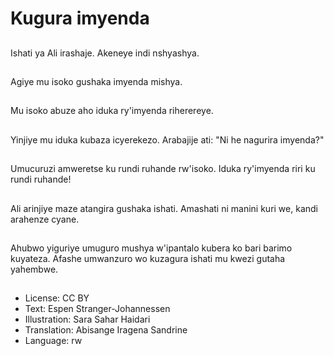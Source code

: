 # Kugura imyenda

##
Ishati ya Ali irashaje. Akeneye indi nshyashya.

##
Agiye mu isoko gushaka imyenda mishya.

##
Mu isoko abuze aho iduka ry'imyenda riherereye.

##
Yinjiye mu iduka kubaza icyerekezo. Arabajije ati: "Ni he nagurira imyenda?"

##
Umucuruzi amweretse ku rundi ruhande rw'isoko. Iduka ry'imyenda riri ku rundi ruhande!

##
Ali arinjiye maze atangira gushaka ishati. Amashati ni manini kuri we, kandi arahenze cyane.

##
Ahubwo yiguriye umuguro mushya w'ipantalo kubera ko bari barimo kuyateza. Afashe umwanzuro wo kuzagura ishati mu kwezi gutaha yahembwe.

##
* License: CC BY
* Text: Espen Stranger-Johannessen
* Illustration: Sara Sahar Haidari
* Translation: Abisange Iragena Sandrine
* Language: rw
